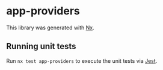 # app-providers

This library was generated with [Nx](https://nx.dev).

## Running unit tests

Run `nx test app-providers` to execute the unit tests via [Jest](https://jestjs.io).
